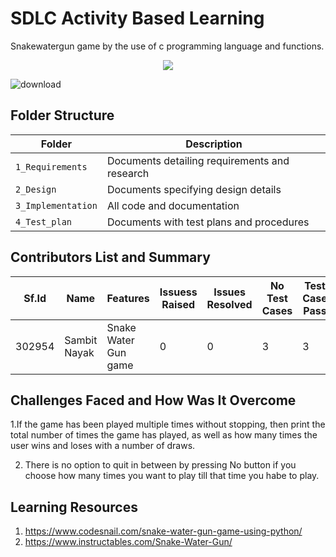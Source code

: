 # SDLC Activity Based Learning
Snakewatergun game by the use of c programming language and functions.
</p> 
<p align="center"><img src="https://img.shields.io/badge/Author Sambit Nayak-green.svg"> 
</p>

![download](https://user-images.githubusercontent.com/68494604/92555391-2c897700-f285-11ea-8b41-e0791a3822ae.png)


## Folder Structure
Folder             | Description
-------------------| -----------------------------------------
`1_Requirements`   | Documents detailing requirements and research
`2_Design`         | Documents specifying design details
`3_Implementation` | All code and documentation
`4_Test_plan`      | Documents with test plans and procedures

## Contributors List and Summary

Sf.Id |  Name        |    Features         | Issuess Raised |Issues Resolved|No Test Cases|Test Case Pass|
-------|-------------|---------------------|----------------|---------------|-------------|--------------|
302954 | Sambit Nayak|Snake Water Gun game |    0           |   0           |   3         |  3           |

## Challenges Faced and How Was It Overcome
1.If the game has been played multiple times without stopping, then print the total number of times the game has played, as well as how many times the user wins and loses with a number of draws.

2. There is no option to quit in between by pressing No button if you choose how many times you want to play till that time you habe to play.


## Learning Resources
1. https://www.codesnail.com/snake-water-gun-game-using-python/
2. https://www.instructables.com/Snake-Water-Gun/


